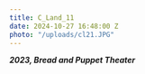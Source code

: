 ```yaml
---
title: C_Land_11
date: 2024-10-27 16:48:00 Z
photo: "/uploads/cl21.JPG"
---
```


***2023, Bread and Puppet Theater***